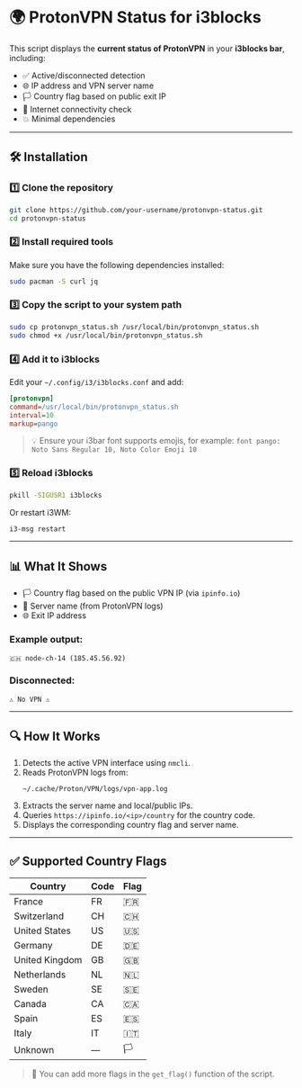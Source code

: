 # 🌍 ProtonVPN Status for i3blocks

This script displays the **current status of ProtonVPN** in your **i3blocks bar**, including:

- ✅ Active/disconnected detection  
- 🌐 IP address and VPN server name  
- 🏳️ Country flag based on public exit IP  
- 🛜 Internet connectivity check  
- 💥 Minimal dependencies  

---

## 🛠 Installation

### 1️⃣ Clone the repository
```bash
git clone https://github.com/your-username/protonvpn-status.git
cd protonvpn-status
```

### 2️⃣ Install required tools
Make sure you have the following dependencies installed:
```bash
sudo pacman -S curl jq
```

### 3️⃣ Copy the script to your system path
```bash
sudo cp protonvpn_status.sh /usr/local/bin/protonvpn_status.sh
sudo chmod +x /usr/local/bin/protonvpn_status.sh
```

### 4️⃣ Add it to i3blocks
Edit your `~/.config/i3/i3blocks.conf` and add:
```ini
[protonvpn]
command=/usr/local/bin/protonvpn_status.sh
interval=10
markup=pango
```

> 💡 Ensure your i3bar font supports emojis, for example:
> `font pango: Noto Sans Regular 10, Noto Color Emoji 10`

### 5️⃣ Reload i3blocks
```bash
pkill -SIGUSR1 i3blocks
```
Or restart i3WM:
```bash
i3-msg restart
```

---

## 📊 What It Shows

- 🏳️ Country flag based on the public VPN IP (via `ipinfo.io`)
- 🧭 Server name (from ProtonVPN logs)
- 🌐 Exit IP address

### Example output:
```
🇨🇭 node-ch-14 (185.45.56.92)
```

### Disconnected:
```
⚠️ No VPN ⚠️
```

---

## 🔍 How It Works

1. Detects the active VPN interface using `nmcli`.
2. Reads ProtonVPN logs from:
   ```
   ~/.cache/Proton/VPN/logs/vpn-app.log
   ```
3. Extracts the server name and local/public IPs.
4. Queries `https://ipinfo.io/<ip>/country` for the country code.
5. Displays the corresponding country flag and server name.

---

## ✅ Supported Country Flags

| Country        | Code | Flag |
|----------------|------|------|
| France         | FR   | 🇫🇷  |
| Switzerland    | CH   | 🇨🇭  |
| United States  | US   | 🇺🇸  |
| Germany        | DE   | 🇩🇪  |
| United Kingdom | GB   | 🇬🇧  |
| Netherlands    | NL   | 🇳🇱  |
| Sweden         | SE   | 🇸🇪  |
| Canada         | CA   | 🇨🇦  |
| Spain          | ES   | 🇪🇸  |
| Italy          | IT   | 🇮🇹  |
| Unknown        | —    | 🏳️  |

> 🎯 You can add more flags in the `get_flag()` function of the script.


